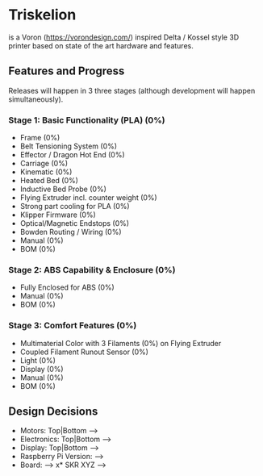 # Triskelion
is a Voron (https://vorondesign.com/) inspired Delta / Kossel style 3D printer based on state of the art hardware and features.

## Features and Progress
Releases will happen in 3 three stages (although development will happen simultaneously).

### Stage 1: Basic Functionality (PLA) (0%)
- Frame (0%)
- Belt Tensioning System (0%)
- Effector / Dragon Hot End (0%)
- Carriage (0%)
- Kinematic (0%)
- Heated Bed (0%)
- Inductive Bed Probe (0%)
- Flying Extruder incl. counter weight (0%)
- Strong part cooling for PLA (0%)
- Klipper Firmware (0%)
- Optical/Magnetic Endstops (0%)
- Bowden Routing / Wiring (0%)
- Manual (0%)
- BOM (0%)

### Stage 2: ABS Capability & Enclosure (0%)
- Fully Enclosed for ABS (0%)
- Manual (0%)
- BOM (0%)


### Stage 3: Comfort Features (0%)
- Multimaterial Color with 3 Filaments (0%) on Flying Extruder
- Coupled Filament Runout Sensor (0%)
- Light (0%)
- Display (0%)
- Manual (0%)
- BOM (0%)


## Design Decisions
- Motors: Top|Bottom --> 
- Electronics: Top|Bottom -->
- Display: Top|Bottom -->
- Raspberry Pi Version: -->
- Board: --> x* SKR XYZ -->
